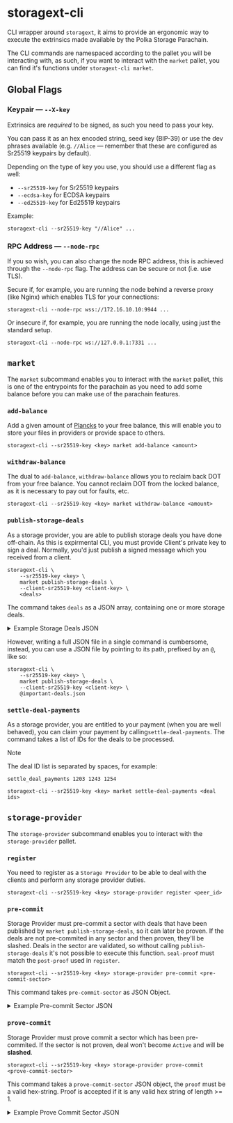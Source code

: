 # storagext-cli

CLI wrapper around `storagext`, it aims to provide an ergonomic way to execute the extrinsics made available by the Polka Storage Parachain.

The CLI commands are namespaced according to the pallet you will be interacting with,
as such, if you want to interact with the `market` pallet, you can find it's functions under `storagext-cli market`.

## Global Flags

### Keypair — `--X-key`

Extrinsics are *required* to be signed, as such you need to pass your key.

You can pass it as an hex encoded string, seed key (BIP-39) or use the dev phrases available
(e.g. `//Alice` — remember that these are configured as Sr25519 keypairs by default).

Depending on the type of key you use, you should use a different flag as well:

* `--sr25519-key` for Sr25519 keypairs
* `--ecdsa-key` for ECDSA keypairs
* `--ed25519-key` for Ed25519 keypairs

Example:

```
storagext-cli --sr25519-key "//Alice" ...
```

### RPC Address — `--node-rpc`

If you so wish, you can also change the node RPC address, this is achieved through the `--node-rpc` flag. The address can be secure or not (i.e. use TLS).

Secure if, for example, you are running the node behind a reverse proxy (like Nginx) which enables TLS for your connections:

```
storagext-cli --node-rpc wss://172.16.10.10:9944 ...
```

Or insecure if, for example, you are running the node locally, using just the standard setup.

```
storagext-cli --node-rpc ws://127.0.0.1:7331 ...
```


## `market`

The `market` subcommand enables you to interact with the `market` pallet,
this is one of the entrypoints for the parachain as you need to add some balance before you can make use of the parachain features.

### `add-balance`

Add a given amount of [Plancks](https://wiki.polkadot.network/docs/learn-DOT#the-planck-unit) to your free balance,
this will enable you to store your files in providers or provide space to others.

```
storagext-cli --sr25519-key <key> market add-balance <amount>
```

### `withdraw-balance`

The dual to `add-balance`, `withdraw-balance` allows you to reclaim back DOT from your free balance.
You cannot reclaim DOT from the locked balance, as it is necessary to pay out for faults, etc.

```
storagext-cli --sr25519-key <key> market withdraw-balance <amount>
```

### `publish-storage-deals`

As a storage provider, you are able to publish storage deals you have done off-chain.
As this is expirmental CLI, you must provide Client's private key to sign a deal.
Normally, you'd just publish a signed message which you received from a client.

```
storagext-cli \ 
    --sr25519-key <key> \ 
    market publish-storage-deals \ 
    --client-sr25519-key <client-key> \ 
    <deals>
```

The command takes `deals` as a JSON array, containing one or more storage deals.

<details>
<summary>Example Storage Deals JSON</summary>
<p>

```json
[
    {
        "piece_cid": "bafkreibme22gw2h7y2h7tg2fhqotaqjucnbc24deqo72b6mkl2egezxhvy",
        "piece_size": 47000000000,
        "client": "5GvHnpY1433RytXW66r77iL4CyewAAErDU6fAouoaPKvcvLU",
        "provider": "5DJiX75PZjvntUMeq7XP8qqJ3Tdg6F2Nybk9So1Z5mWArnG2",
        "label": "737-800 schematics",
        "start_block": 1580889600,
        "end_block": 1721747575,
        "storage_price_per_block": 17144352,
        "provider_collateral": 3735928559,
        "state": "Published"
    },
    {
        "piece_cid": "bafybeih5zgcgqor3dv6kfdtv3lshv3yfkfewtx73lhedgihlmvpcmywmua",
        "piece_size": 269490583,
        "client": "5GvHnpY1433RytXW66r77iL4CyewAAErDU6fAouoaPKvcvLU",
        "provider": "5DJiX75PZjvntUMeq7XP8qqJ3Tdg6F2Nybk9So1Z5mWArnG2",
        "label": "Falcon C-00000291",
        "start_block": 1721410062,
        "end_block": 1721747843,
        "storage_price_per_block": 46349,
        "provider_collateral": 3735928559,
        "state": "Published"
    }
]
```

</p>
</details>

However, writing a full JSON file in a single command is cumbersome, instead,
you can use a JSON file by pointing to its path, prefixed by an `@`, like so:

```
storagext-cli \ 
    --sr25519-key <key> \ 
    market publish-storage-deals \ 
    --client-sr25519-key <client-key> \ 
    @important-deals.json
```

### `settle-deal-payments`

As a storage provider, you are entitled to your payment (when you are well behaved),
you can claim your payment by calling`settle-deal-payments`. The command takes a
list of IDs for the deals to be processed.

> [!NOTE]
> The deal ID list is separated by spaces, for example:
> ```
> settle_deal_payments 1203 1243 1254
> ```

```
storagext-cli --sr25519-key <key> market settle-deal-payments <deal ids>
```


## `storage-provider`

The `storage-provider` subcommand enables you to interact with the `storage-provider` pallet.

### `register`

You need to register as a `Storage Provider` to be able to deal with the clients and perform any storage provider duties.

```
storagext-cli --sr25519-key <key> storage-provider register <peer_id>
```

### `pre-commit`

Storage Provider must pre-commit a sector with deals that have been published by `market publish-storage-deals`, so it can later be proven.
If the deals are not pre-commited in any sector and then proven, they'll be slashed.
Deals in the sector are validated, so without calling `publish-storage-deals` it's not possible to execute this function.
`seal-proof` must match the `post-proof` used in `register`.

```
storagext-cli --sr25519-key <key> storage-provider pre-commit <pre-commit-sector>
```

This command takes `pre-commit-sector` as JSON Object.

<details>
<summary>Example Pre-commit Sector JSON</summary>
<p>

```json
{
    "sector_number": 1,
    "sealed_cid": "bafk2bzaceajreoxfdcpdvitpvxm7vkpvcimlob5ejebqgqidjkz4qoug4q6zu",
    "deal_ids": [0],
    "expiration": 100,
    "unsealed_cid": "bafkreibme22gw2h7y2h7tg2fhqotaqjucnbc24deqo72b6mkl2egezxhvy",
    "seal_proof": "StackedDRG2KiBV1P1"
}
```

However, writing a full JSON file in a single command is cumbersome, instead,
you can use a JSON file by pointing to its path, prefixed by an `@`, like so:

```
storagext-cli --sr25519-key <key> storage-provider pre-commit @pre-commit-sector.json
```

</p>
</details>

### `prove-commit`

Storage Provider must prove commit a sector which has been pre-commited.
If the sector is not proven, deal won't become `Active` and will be **slashed**.

```
storagext-cli --sr25519-key <key> storage-provider prove-commit <prove-commit-sector>
```

This command takes a `prove-commit-sector` JSON object, the `proof` must be a valid hex-string.
Proof is accepted if it is any valid hex string of length >= 1.

<details>
<summary>Example Prove Commit Sector JSON</summary>
<p>

```json
{
    "sector_number": 1,
    "proof": "1230deadbeef"
}
```

However, writing a full JSON file in a single command is cumbersome, instead,
you can use a JSON file by pointing to its path, prefixed by an `@`, like so:

```
storagext-cli --sr25519-key <key> storage-provider prove-commit @prove-commit-sector.json
```

</p>
</details>